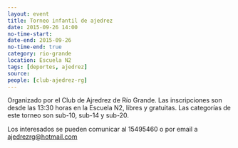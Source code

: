 ```yaml
---
layout: event 
title: Torneo infantil de ajedrez
date: 2015-09-26 14:00
no-time-start:
date-end: 2015-09-26
no-time-end: true
category: rio-grande
location: Escuela N2
tags: [deportes, ajedrez]
source:
people: [club-ajedrez-rg]
---
```


Organizado por el Club de Ajredrez de Río Grande. Las inscripciones son desde las 13:30 horas en la Escuela N2, libres y gratuitas. Las categorías de este torneo son sub-10, sub-14 y sub-20.

Los interesados se pueden comunicar al 15495460 o por email a <ajedrezrg@hotmail.com>
 